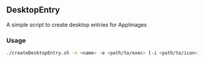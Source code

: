 ## DesktopEntry

A simple script to create desktop entries for AppImages

### Usage
```sh
./createDesktopEntry.sh -n <name> -e <path/to/exec> [-i <path/to/icon>] [-t]
```
